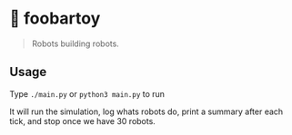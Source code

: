 # 🤖 foobartoy

> Robots building robots.

## Usage

Type `./main.py` or `python3 main.py` to run

It will run the simulation, log whats robots do, print a summary after each tick, and stop once we
have 30 robots.
